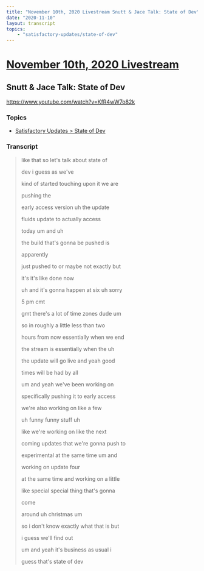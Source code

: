 ```yaml
---
title: "November 10th, 2020 Livestream Snutt & Jace Talk: State of Dev"
date: "2020-11-10"
layout: transcript
topics:
    - "satisfactory-updates/state-of-dev"
---
```

# [November 10th, 2020 Livestream](../2020-11-10.md)
## Snutt & Jace Talk: State of Dev
https://www.youtube.com/watch?v=KfR4wW7o82k

### Topics
* [Satisfactory Updates > State of Dev](../topics/satisfactory-updates/state-of-dev.md)

### Transcript

> like that so let's talk about state of
>
> dev i guess as we've
>
> kind of started touching upon it we are
>
> pushing the
>
> early access version uh the update
>
> fluids update to actually access
>
> today um and uh
>
> the build that's gonna be pushed is
>
> apparently
>
> just pushed to or maybe not exactly but
>
> it's it's like done now
>
> uh and it's gonna happen at six uh sorry
>
> 5 pm cmt
>
> gmt there's a lot of time zones dude um
>
> so in roughly a little less than two
>
> hours from now essentially when we end
>
> the stream is essentially when the uh
>
> the update will go live and yeah good
>
> times will be had by all
>
> um and yeah we've been working on
>
> specifically pushing it to early access
>
> we're also working on like a few
>
> uh funny funny stuff uh
>
> like we're working on like the next
>
> coming updates that we're gonna push to
>
> experimental at the same time um and
>
> working on update four
>
> at the same time and working on a little
>
> like special special thing that's gonna
>
> come
>
> around uh christmas um
>
> so i don't know exactly what that is but
>
> i guess we'll find out
>
> um and yeah it's business as usual i
>
> guess that's state of dev
>
